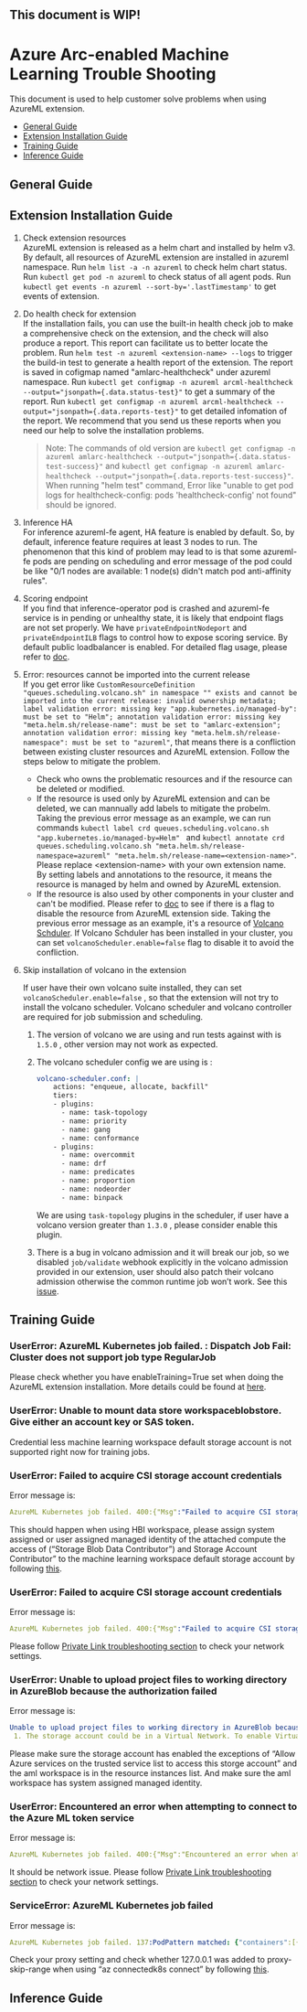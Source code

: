 ## This document is WIP!
# Azure Arc-enabled Machine Learning Trouble Shooting
This document is used to help customer solve problems when using AzureML extension. 
* [General Guide](#general-guide)
* [Extension Installation Guide](#extension-installation-guide)
* [Training Guide](#training-guide)
* [Inference Guide](#inference-guide)


## General Guide

## Extension Installation Guide

1. Check extension resources   
    AzureML extension is released as a helm chart and installed by helm v3. By default, all resources of AzureML extension are installed in azureml namespace. Run ```helm list -a -n azureml``` to check helm chart status. Run ```kubectl get pod -n azureml``` to check status of all agent pods. Run ```kubectl get events -n azureml --sort-by='.lastTimestamp'``` to get events of extension.
1. Do health check for extension   
    If the installation fails, you can use the built-in health check job to make a comprehensive check on the extension, and the check will also produce a report. This report can facilitate us to better locate the problem. Run ```helm test -n azureml <extension-name> --logs``` to trigger the build-in test to generate a health report of the extension. The report is saved in cofigmap named "amlarc-healthcheck" under azureml namespace. Run ```kubectl get configmap -n azureml arcml-healthcheck --output="jsonpath={.data.status-test}"``` to get a summary of the report. Run ```kubectl get configmap -n azureml arcml-healthcheck --output="jsonpath={.data.reports-test}"``` to get detailed infomation of the report. We recommend that you send us these reports when you need our help to solve the installation problems.
    > Note: The commands of old version are  ```kubectl get configmap -n azureml amlarc-healthcheck --output="jsonpath={.data.status-test-success}"``` and ```kubectl get configmap -n azureml amlarc-healthcheck --output="jsonpath={.data.reports-test-success}"```. When running "helm test" command, Error like "unable to get pod logs for healthcheck-config: pods 'healthcheck-config' not found" should be ignored. 
1. Inference HA  
    For inference azureml-fe agent, HA feature is enabled by default. So, by default, inference feature requires at least 3 nodes to run. The phenomenon that this kind of problem may lead to is that some azureml-fe pods are pending on scheduling and error message of the pod could be like "0/1 nodes are available: 1 node(s) didn't match pod anti-affinity rules".
1. Scoring endpoint  
    If you find that inference-operator pod is crashed and azureml-fe service is in pending or unhealthy state, it is likely that endpoint flags are not set properly. We have ```privateEndpointNodeport``` and ```privateEndpointILB``` flags to control how to expose scoring service. By default public loadbalancer is enabled. For detailed flag usage, please refer to [doc](./deploy-extension.md#review-azureml-deployment-configuration-settings).
1. Error: resources cannot be imported into the current release  
    If you get error like ```CustomResourceDefinition "queues.scheduling.volcano.sh" in namespace "" exists and cannot be imported into the current release: invalid ownership metadata; label validation error: missing key "app.kubernetes.io/managed-by": must be set to "Helm"; annotation validation error: missing key "meta.helm.sh/release-name": must be set to "amlarc-extension"; annotation validation error: missing key "meta.helm.sh/release-namespace": must be set to "azureml"```, that means there is a confliction between existing cluster resources and AzureML extension. Follow the steps below to mitigate the problem.
    * Check who owns the problematic resources and if the resource can be deleted or modified. 
    * If the resource is used only by AzureML extension and can be deleted, we can mannually add labels to mitigate the probelm. Taking the previous error message as an example, we can run commands ```kubectl label crd queues.scheduling.volcano.sh "app.kubernetes.io/managed-by=Helm" ``` and ```kubectl annotate crd queues.scheduling.volcano.sh "meta.helm.sh/release-namespace=azureml" "meta.helm.sh/release-name=<extension-name>"```. Please replace \<extension-name\> with your own extension name. By setting labels and annotations to the resource, it means the resource is managed by helm and owned by AzureML extension. 
    * If the resource is also used by other components in your cluster and can't be modified. Please refer to [doc](./deploy-extension.md#review-azureml-deployment-configuration-settings) to see if there is a flag to disable the resource from AzureML extension side. Taking the previous error message as an example, it's a resource of [Volcano Schduler](https://github.com/volcano-sh/volcano). If Volcano Schduler has been installed in your cluster, you can set ```volcanoScheduler.enable=false``` flag to disable it to avoid the confliction.


4. Skip installation of volcano in the extension
   
   If user have their own volcano suite installed, they can set `volcanoScheduler.enable=false` , so that the extension will not try to install the volcano scheduler. Volcano scheduler and volcano controller are required for job submission and scheduling.

    1. The version of volcano we are using and run tests against with is `1.5.0` , other version may not work as expected.
    2. The volcano scheduler config we are using is :
    
        ```yaml
        volcano-scheduler.conf: |
            actions: "enqueue, allocate, backfill"
            tiers:
            - plugins:
              - name: task-topology
              - name: priority
              - name: gang
              - name: conformance
            - plugins:
              - name: overcommit
              - name: drf
              - name: predicates
              - name: proportion
              - name: nodeorder
              - name: binpack
        ```
    
        We are using `task-topology` plugins in the scheduler, if user have a volcano version greater than `1.3.0` , please consider enable this plugin.
    
    3. There is a bug in volcano admission and it will break our job, so we disabled `job/validate` webhook explicitly in the volcano admission provided in our extension, user should also patch their volcano admission otherwise the common runtime job won’t work.
    See this [issue](https://github.com/volcano-sh/volcano/issues/1680).

## Training Guide

### UserError: AzureML Kubernetes job failed. : Dispatch Job Fail: Cluster does not support job type RegularJob
Please check whether you have enableTraining=True set when doing the AzureML extension installation. More details could be found at [here](https://github.com/Azure/AML-Kubernetes/blob/master/docs/deploy-extension.md).

### UserError: Unable to mount data store workspaceblobstore. Give either an account key or SAS token.
Credential less machine learning workspace default storage account is not supported right now for training jobs. 

### UserError: Failed to acquire CSI storage account credentials
Error message is:
```yaml
AzureML Kubernetes job failed. 400:{"Msg":"Failed to acquire CSI storage account credentials for mountVolume 'hbiws8397576437-2e2dc25af77dcceea86ae50b45bd1724-secrets', encountered an error: Encountered an error when attempting to connect to Storage Account 'hbiws8397576437': HTTP 403 Forbidden: {\"error\":{\"code\":\"AuthorizationFailed\",\"message\":\"The client '1d0028bc-c1ca-4bdc-8bc0-e5e19cc6f812' with object id '1d0028bc-c1ca-4bdc-8bc0-e5e19cc6f812' does not have authorization to perform action 'Microsoft.Storage/storageAccounts/listKeys/action' over scope '/subscriptions/4aaa645c-5ae2-4ae9-a17a-84b9023bc56a/resourceGroups/youhuaprivatelink/providers/Microsoft.Storage/storageAccounts/hbiws8397576437' or the scope is invalid. If access was recently granted, please refresh your credentials.\"}}","Code":400}
```
This should happen when using HBI workspace, please assign system assigned or user assigned managed identity of the attached compute the access of (“Storage Blob Data Contributor”) and Storage Account Contributor” to the machine learning workspace default storage account by following [this](https://github.com/Azure/AML-Kubernetes/blob/master/docs/managed-identity.md).

### UserError: Failed to acquire CSI storage account credentials
Error message is:
```yaml
AzureML Kubernetes job failed. 400:{"Msg":"Failed to acquire CSI storage account credentials for mountVolume 'hbipleusws6182689148-c8d2ee5daca188bde53fa0711010c53c-secrets', encountered an error: Encountered an error when attempting to connect to Storage Account 'hbipleusws6182689148': Failed to successfully make an http request after 10 attempts. Last inner exception: %!w(\u003cnil\u003e)","Code":400}
```

Please follow [Private Link troubleshooting section](https://github.com/Azure/AML-Kubernetes/blob/master/docs/private-link.md) to check your network settings.

### UserError: Unable to upload project files to working directory in AzureBlob because the authorization failed
Error message is:
```yaml
Unable to upload project files to working directory in AzureBlob because the authorization failed. Most probable reasons are:
 1. The storage account could be in a Virtual Network. To enable Virtual Network in Azure Machine Learning, please refer to https://docs.microsoft.com/en-us/azure/machine-learning/service/how-to-enable-virtual-network.
```

Please make sure the storage account has enabled the exceptions of “Allow Azure services on the trusted service list to access this storge account” and the aml workspace is in the resource instances list. And make sure the aml workspace has system assigned managed identity. 

### UserError: Encountered an error when attempting to connect to the Azure ML token service
Error message is:
```yaml
AzureML Kubernetes job failed. 400:{"Msg":"Encountered an error when attempting to connect to the Azure ML token service","Code":400}
```

It should be network issue. Please follow [Private Link troubleshooting section](https://github.com/Azure/AML-Kubernetes/blob/master/docs/private-link.md) to check your network settings. 

### ServiceError: AzureML Kubernetes job failed
Error message is:
```yaml
AzureML Kubernetes job failed. 137:PodPattern matched: {"containers":[{"name":"training-identity-sidecar","message":"Updating certificates in /etc/ssl/certs...\n1 added, 0 removed; done.\nRunning hooks in /etc/ca-certificates/update.d...\ndone.\n * Serving Flask app 'msi-endpoint-server' (lazy loading)\n * Environment: production\n   WARNING: This is a development server. Do not use it in a production deployment.\n   Use a production WSGI server instead.\n * Debug mode: off\n * Running on http://127.0.0.1:12342/ (Press CTRL+C to quit)\n","code":137}]}
```

Check your proxy setting and check whether 127.0.0.1 was added to proxy-skip-range when using “az connectedk8s connect” by following [this](https://github.com/Azure/AML-Kubernetes/blob/master/docs/network-requirements.md). 

## Inference Guide





